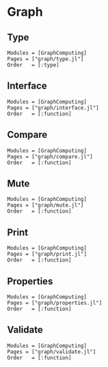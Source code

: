 # Graph

## Type
```@autodocs
Modules = [GraphComputing]
Pages = ["graph/type.jl"]
Order   = [:type]
```

## Interface
```@autodocs
Modules = [GraphComputing]
Pages = ["graph/interface.jl"]
Order   = [:function]
```

## Compare
```@autodocs
Modules = [GraphComputing]
Pages = ["graph/compare.jl"]
Order   = [:function]
```

## Mute
```@autodocs
Modules = [GraphComputing]
Pages = ["graph/mute.jl"]
Order   = [:function]
```

## Print
```@autodocs
Modules = [GraphComputing]
Pages = ["graph/print.jl"]
Order   = [:function]
```

## Properties
```@autodocs
Modules = [GraphComputing]
Pages = ["graph/properties.jl"]
Order   = [:function]
```

## Validate
```@autodocs
Modules = [GraphComputing]
Pages = ["graph/validate.jl"]
Order   = [:function]
```
